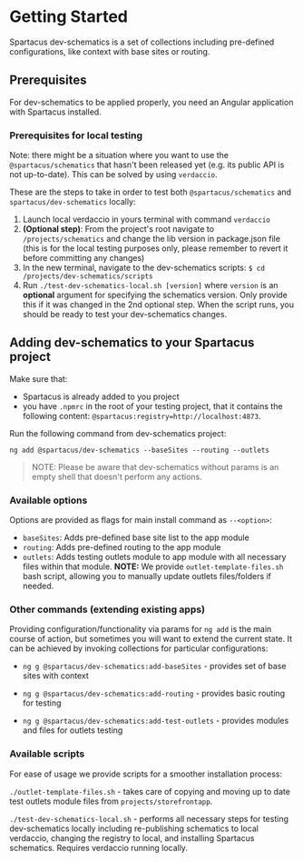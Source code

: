 # Getting Started

Spartacus dev-schematics is a set of collections including pre-defined configurations, like context with base sites or routing.

## Prerequisites

For dev-schematics to be applied properly, you need an Angular application with Spartacus installed.

### Prerequisites for local testing

Note: there might be a situation where you want to use the `@spartacus/schematics` that hasn't been released yet (e.g. its public API is not up-to-date).
This can be solved by using `verdaccio`.

These are the steps to take in order to test both `@spartacus/schematics` and `spartacus/dev-schematics` locally:

1. Launch local verdaccio in yours terminal with command `verdaccio`
2. **(Optional step)**: From the project's root navigate to `/projects/schematics` and change the lib version in package.json file (this is for the local testing purposes only, please remember to revert it before committing any changes)
3. In the new terminal, navigate to the dev-schematics scripts: `$ cd /projects/dev-schematics/scripts`
4. Run `./test-dev-schematics-local.sh [version]` where `version` is an **optional** argument for specifying the schematics version. Only provide this if it was changed in the 2nd optional step. When the script runs, you should be ready to test your dev-schematics changes.

## Adding dev-schematics to your Spartacus project

Make sure that:

- Spartacus is already added to you project
- you have `.npmrc` in the root of your testing project, that it contains the following content: `@spartacus:registry=http://localhost:4873`.

Run the following command from dev-schematics project:

`ng add @spartacus/dev-schematics --baseSites --routing --outlets`

> NOTE: Please be aware that dev-schematics without params is an empty shell that doesn't perform any actions.

### Available options

Options are provided as flags for main install command as `--<option>`:

- `baseSites`: Adds pre-defined base site list to the app module
- `routing`: Adds pre-defined routing to the app module
- `outlets`: Adds testing outlets module to app module with all necessary files within that module. **NOTE:** We provide `outlet-template-files.sh` bash script, allowing you to manually update outlets files/folders if needed.

### Other commands (extending existing apps)

Providing configuration/functionality via params for `ng add` is the main course of action, but sometimes you will want to extend the current state. It can be achieved by invoking collections for particular configurations:

- `ng g @spartacus/dev-schematics:add-baseSites` - provides set of base sites with context

- `ng g @spartacus/dev-schematics:add-routing` - provides basic routing for testing

- `ng g @spartacus/dev-schematics:add-test-outlets` - provides modules and files for outlets testing

### Available scripts

For ease of usage we provide scripts for a smoother installation process:

`./outlet-template-files.sh` - takes care of copying and moving up to date test outlets module files from `projects/storefrontapp`.

`./test-dev-schematics-local.sh` - performs all necessary steps for testing dev-schematics locally including re-publishing schematics to local verdaccio, changing the registry to local, and installing Spartacus schematics. Requires verdaccio running locally.
